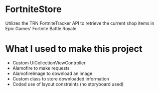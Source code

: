 # FortniteStore
Utilizes the TRN FortniteTracker API to retrieve the current shop items in Epic Games' Fortnite Battle Royale

# What I used to make this project
* Custom UICollectionViewController
* Alamofire to make requests
* AlamofireImage to download an image
* Custom class to store downloaded information
* Coded use of layout constraints (no storyboard used)
